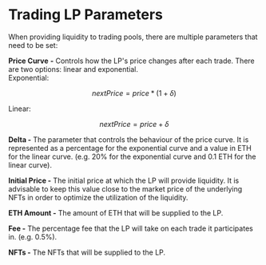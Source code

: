 # Trading LP Parameters

When providing liquidity to trading pools, there are multiple parameters that need to be set:

**Price Curve** **-** Controls how the LP's price changes after each trade. There are two options: linear and exponential.\
Exponential:

$$
nextPrice = price * (1 + \delta)
$$

Linear:

$$
nextPrice = price  + \delta
$$

**Delta -** The parameter that controls the behaviour of the price curve. It is represented as a percentage for the exponential curve and a value in ETH for the linear curve. (e.g. 20% for the exponential curve and 0.1 ETH for the linear curve).

**Initial Price -** The initial price at which the LP will provide liquidity. It is advisable to keep this value close to the market price of the underlying NFTs in order to optimize the utilization of the liquidity.

**ETH Amount -** The amount of ETH that will be supplied to the LP.

**Fee -** The percentage fee that the LP will take on each trade it participates in. (e.g. 0.5%).

**NFTs -** The NFTs that will be supplied to the LP.
